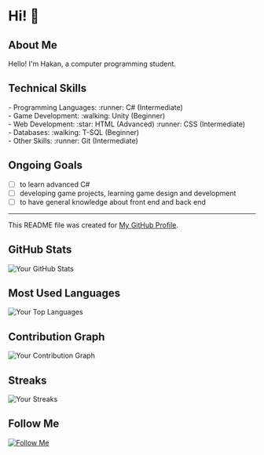 # Hi! :wave:

## About Me
Hello! I'm Hakan, a computer programming student.

## Technical Skills
<div style="display: flex; justify-content: space-between;">
- Programming Languages:
  :runner: C# (Intermediate)
</div>
   <div style="display: flex; justify-content: space-between;">
- Game Development:
  :walking: Unity (Beginner)
</div>
<div style="display: flex; justify-content: space-between;">
- Web Development:
  :star: HTML (Advanced)
  :runner: CSS (Intermediate)
</div>
</div>
<div style="display: flex; justify-content: space-between;">
- Databases:
  :walking: T-SQL (Beginner)
</div>
<div style="display: flex; justify-content: space-between;">
- Other Skills:
  :runner: Git (Intermediate)
</div>

## Ongoing Goals
- [ ] to learn advanced C#
- [ ] developing game projects, learning game design and development
- [ ] to have general knowledge about front end and back end
---
This README file was created for [My GitHub Profile](https://github.com/Hakan-Hasircioglu).
## GitHub Stats
![Your GitHub Stats](https://github-readme-stats.vercel.app/api?username=Hakan-Hasircioglu&show_icons=true&count_private=true&hide=prs&theme=radical)

## Most Used Languages
![Your Top Languages](https://github-readme-stats.vercel.app/api/top-langs/?username=Hakan-Hasircioglu&layout=compact&theme=radical)

## Contribution Graph
![Your Contribution Graph](https://activity-graph.herokuapp.com/graph?username=Hakan-Hasircioglu&bg_color=1F222E&color=F8D866&line=F85D7F&point=E5C07B)

## Streaks
![Your Streaks](https://github-readme-streak-stats.herokuapp.com/?user=Hakan-Hasircioglu&theme=radical)

## Follow Me
[![Follow Me](https://img.shields.io/github/followers/Hakan-Hasircioglu?style=social)](https://github.com/your-username)
